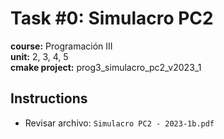 # Task #0: Simulacro PC2
**course:** Programación III  
**unit:** 2, 3, 4, 5  
**cmake project:** prog3_simulacro_pc2_v2023_1
## Instructions
- Revisar archivo: `Simulacro PC2 - 2023-1b.pdf`

